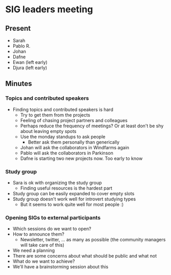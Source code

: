 # SIG leaders meeting

## Present

- Sarah
- Pablo R.
- Johan
- Dafne
- Ewan (left early)
- Djura (left early)

## Minutes

### Topics and contributed speakers

- Finding topics and contributed speakers is hard
    - Try to get them from the projects
    - Feeling of chasing project partners and colleagues
    - Perhaps reduce the frequency of meetings? Or at least don't be shy about leaving empty spots
    - Use the monday standups to ask people
        - Better ask them personally than generically
    - Johan will ask the collaborators in Windfarms again
    - Pablo will ask the collaborators in Parkinson
    - Dafne is starting two new projects now. Too early to know


### Study group
- Sara is ok with organizing the study group
    - Finding useful resources is the hardest part
- Study group can be easily expanded to cover empty slots
- Study group doesn't work well for introvert studying types
    - But it seems to work quite well for most people :)

### Opening SIGs to external participants
- Which sessions do we want to open?
- How to announce them?
    - Newsletter, twitter, ... as many as possible (the community managers will take care of this)
- We need a planning
- There are some concerns about what should be public and what not
- What do we want to achieve?
- We'll have a brainstorming session about this